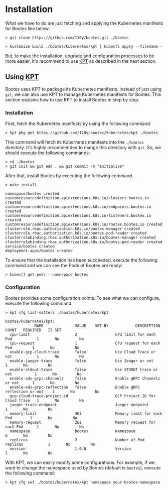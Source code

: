 # Installation

What we have to do are just fetching and applying the Kubernetes manifests for Bootes like below:

```
> git clone https://github.com/110y/bootes.git ./bootes

> kustomize build ./bootes/kubernetes/kpt | kubectl apply --filename -
```

But, to make the installation, upgrade and configuration processes to be more easier, it's recommend to use [KPT](https://googlecontainertools.github.io/kpt/) as described in the next section.

## Using [KPT](https://googlecontainertools.github.io/kpt/)

Bootes uses KPT to package its Kubernetes manifests. Instead of just using `git`, we can also use KPT to manage Kubernetes manifests for Bootes. This section explains how to use KPT to install Bootes in step by step.

### Installation

First, fetch the Kubernetes manifests by using the following command:

```
> kpt pkg get https://github.com/110y/bootes/kubernetes/kpt ./bootes
```

This command will fetch its Kubernetes manifests into the `./bootes` directory. It's highly recommended to mange this directory with `git`. So, we should execute the following commands:

```
> cd ./bootes
> git init && git add . && git commit -m "initialize"
```

After that, install Bootes by executing the following command.

```
> make install

namespace/bootes created
customresourcedefinition.apiextensions.k8s.io/clusters.bootes.io created
customresourcedefinition.apiextensions.k8s.io/endpoints.bootes.io created
customresourcedefinition.apiextensions.k8s.io/listeners.bootes.io created
customresourcedefinition.apiextensions.k8s.io/routes.bootes.io created
clusterrole.rbac.authorization.k8s.io/bootes-manager created
clusterrole.rbac.authorization.k8s.io/bootes-pod-reader created
clusterrolebinding.rbac.authorization.k8s.io/bootes-manager created
clusterrolebinding.rbac.authorization.k8s.io/bootes-pod-reader created
service/bootes created
deployment.apps/bootes created
```

To ensure that the installation has been succeeded, execute the following command and we can see the Pods of Bootes are ready:

```
> kubectl get pods --namespace bootes
```

### Configuration

Bootes provides some configuration points. To see what we can configure, execute the following command:

```
> kpt cfg list-setters ./bootes/kubernetes/kpt

bootes/kubernetes/kpt/
             NAME              VALUE    SET BY            DESCRIPTION             COUNT   REQUIRED   IS SET
  cpu-limit                    2                 CPU limit for each Pod           1       No         No
  cpu-request                  1                 CPU request for each Pod         1       No         No
  enable-gcp-cloud-trace       false             Use Cloud Trace or not           1       No         No
  enable-jaeger-trace          false             Use Jeager or not                1       No         No
  enable-stdout-trace          false             Use STDOUT trace or not          1       No         No
  enable-xds-grpc-channelz     false             Enable gRPC channelz or not      1       No         No
  enable-xds-grpc-reflection   false             Enable gRPC reflection or not    1       No         No
  gcp-cloud-trace-project-id                     GCP Project ID for Cloud Trace   1       No         No
  jaeger-trace-endpoint                          Jaeger endpoint                  1       No         No
  memory-limit                 4Gi               Memory limit for each Pod        1       No         No
  memory-request               2Gi               Memory request for each Pod      1       No         No
  namespace                    bootes            Namespace                        6       No         No
  replicas                     2                 Number of Pod replicas           1       No         No
  version                      1.0.0             Version                          1       No         No
```

With KPT, we can easily modify some configurations.
For example, if we want to change the namespace used by Bootes (default is `bootes`), execute the following command:

```
> kpt cfg set ./bootes/kubernetes/kpt namespace your-bootes-namespace
```
